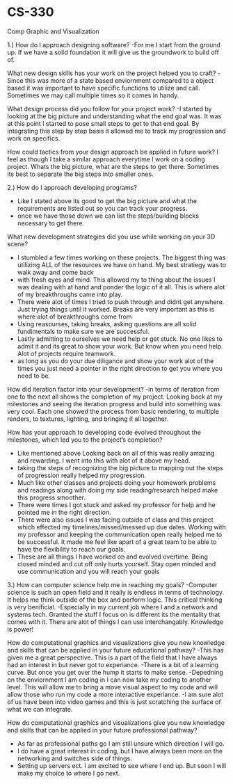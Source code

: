 # CS-330
Comp Graphic and Visualization





1.)
How do I approach designing software?
-For me I start from the ground up. If we have a solid foundation it will give us the groundwork to build off of.

What new design skills has your work on the project helped you to craft?
-Since this was more of a state based enviornment compared to a object based it was important to have specific functions to utilize and call. Sometimes we may call multiple times
so it comes in handy.

What design process did you follow for your project work?
-I started by looking at the big picture and understanding what the end goal was. It was at this point I started to pose small steps to get to that end goal.
By integrating this step by step basis it allowed me to track my progression and work on specifics.

How could tactics from your design approach be applied in future work?
I feel as though I take a similar approach everytime I work on a coding project. Whats the big picture, what are the steps to get there. Sometimes its best to 
separate the big steps into smaller ones. 




2.)
How do I approach developing programs?
- Like I stated above its good to get the big picture and what the requirements are listed out so you can track your progress.
- once we have those down we can list the steps/building blocks necessary to get there.


What new development strategies did you use while working on your 3D scene?
- I stumbled a few times working on these projects. The biggest thing was utilizing ALL of the resources we have on hand. My best stratiegy was to walk away and come back 
- with fresh eyes and mind. This allowed my to thing about the issues I was dealing with at hand and ponder the logic of it all. This is where alot of my breakthroughs came into play.
- There were alot of times I tried to push through and didnt get anywhere. Just trying things until it worked. Breaks are very important as this is where alot of breakthroughs come from
- Using reasourses, taking breaks, asking questions are all solid fundimentals to make sure we are successful.
- Lastly admitting to ourselves we need help or get stuck. No one likes to admit it and its great to show your work. But know when you need help. Alot of projects require teamwork.
- as long as you do your due diligance and show your work alot of the times you just need a pointer in the right direction to get you where you need to be.

How did iteration factor into your development?
-in terms of iteration from one to the next all shows the completion of my project. Looking back at my milestones and seeing the iteration progress and build into something was very cool. Each one showed the process from basic rendering, to multiple renders, to textures, lighting, and bringing it all together.

How has your approach to developing code evolved throughout the milestones, which led you to the project’s completion?
- Like mentioned above Looking back on all of this was really amazing and rewarding. I went into this with alot of it above my head.
- taking the steps of recognizing the big picture to mapping out the steps of progression really helped my progression.
- Much like other classes and projects doing your homework problems and readings along with doing my side reading/research helped make this progress smoother.
- There were times I got stuck and asked my professor for help and he pointed me in the right direction.
- There were also issues I was facing outside of class and this project which effected my timelines/missed/messed up due dates. Working with my professor and keeping the communication open really helped me to be successful. It made me feel like apart of a great team to be able to have the flexibility to reach our goals.
- These are all things I have worked on and evolved overtime. Being closed minded and cut off only hurts yourself. Stay open minded and use communication and you will reach your goals



3.)
How can computer science help me in reaching my goals?
-Computer science is such an open field and it really is endless in terms of technology. It helps me think outside of the box and perform logic. This critical thinking is very benificial.
-Especially in my current job where I and a network and systems tech. Granted the stuff I focus on is different its the mentality that comes with it. There are alot of things I can use interchangably. Knowledge is power!

How do computational graphics and visualizations give you new knowledge and skills that can be applied in your future educational pathway?
-This has given me a great perspective. This is a part of the field that I have always had an interest in but never got to experiance.
-There is a bit of a learning curve. But once you get over the hump it starts to make sense. 
-Depedning on the enviornment I am coding in I can now take my coding to another level. This will allow me to bring a move visual aspect to my code and will allow those who run my code a more interactive experiance.
-I am sure alot of us have been into video games and this is just scratching the surface of what we can integrate. 

How do computational graphics and visualizations give you new knowledge and skills that can be applied in your future professional pathway?
- As far as professional paths go I am still unsure which direction I will go. 
- I do have a great interest in coding, but I have always been more on the networking and switches side of things. 
- Setting up servers ect. I am excited to see where I end up. But soon I will make my choice to where I go next.
